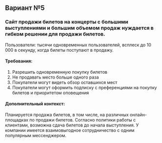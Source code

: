 ## Вариант №5

### Сайт продажи билетов на концерты с большими выступлениями и большим объемом продаж нуждается в гибком решении для продажи билетов.

Пользователи: тысячи одновременных пользователей, всплеск до 10 000 в секунду, когда билеты поступают в продажу.

#### Требования:

1.  Разрешить одновременную покупку билетов
2.  Не продавать место больше одного раза
3.  Покупатели могут видеть обзор оставшихся мест
4.  Покупатели могут оформить подписку с преференциями на покупку билетов и приоритетом оповещения

#### Дополнительный контекст:

Планируется продажа билетов, в том числе, на различных онлайн-площадках по продажи билетов.
Согласно политики работы с клиентами, возможна сдача билетов до начала выступления.
У компании имеется взаимовыгодное сотрудничество с одним популярным мессенджером.
